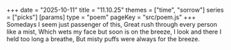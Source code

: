 +++
date = "2025-10-11"
title = "11.10.25"
themes = ["time", "sorrow"]
series = ["picks"]
[params]
  type = "poem"
  pageKey = "src/poem.js"
+++
Somedays I seem just passenger of this,
Great rush through every person like a mist,
Which wets my face but soon is on the breeze,
I look and there I held too long a breathe,
But misty puffs were always for the breeze.
